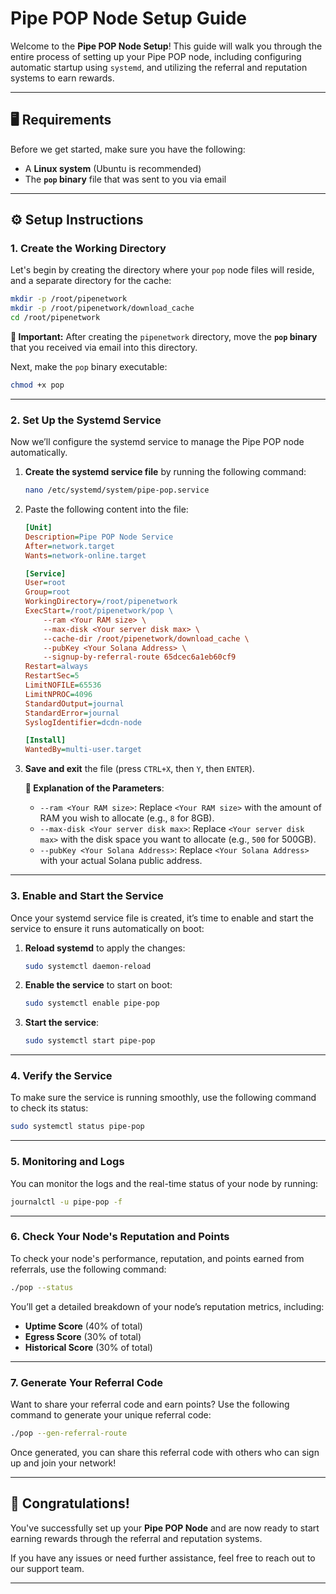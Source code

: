 # **Pipe POP Node Setup Guide**

Welcome to the **Pipe POP Node Setup**! This guide will walk you through the entire process of setting up your Pipe POP node, including configuring automatic startup using `systemd`, and utilizing the referral and reputation systems to earn rewards.

---

## **🖥️ Requirements**

Before we get started, make sure you have the following:

- A **Linux system** (Ubuntu is recommended)
- The **`pop` binary** file that was sent to you via email

---

## **⚙️ Setup Instructions**

### **1. Create the Working Directory**

Let's begin by creating the directory where your `pop` node files will reside, and a separate directory for the cache:

```bash
mkdir -p /root/pipenetwork
mkdir -p /root/pipenetwork/download_cache
cd /root/pipenetwork
```

**🔔 Important:** After creating the `pipenetwork` directory, move the **`pop` binary** that you received via email into this directory.

Next, make the `pop` binary executable:

```bash
chmod +x pop
```

---

### **2. Set Up the Systemd Service**

Now we’ll configure the systemd service to manage the Pipe POP node automatically.

1. **Create the systemd service file** by running the following command:

    ```bash
    nano /etc/systemd/system/pipe-pop.service
    ```

2. Paste the following content into the file:

    ```ini
    [Unit]
    Description=Pipe POP Node Service
    After=network.target
    Wants=network-online.target

    [Service]
    User=root
    Group=root
    WorkingDirectory=/root/pipenetwork
    ExecStart=/root/pipenetwork/pop \
        --ram <Your RAM size> \
        --max-disk <Your server disk max> \
        --cache-dir /root/pipenetwork/download_cache \
        --pubKey <Your Solana Address> \
        --signup-by-referral-route 65dcec6a1eb60cf9
    Restart=always
    RestartSec=5
    LimitNOFILE=65536
    LimitNPROC=4096
    StandardOutput=journal
    StandardError=journal
    SyslogIdentifier=dcdn-node

    [Install]
    WantedBy=multi-user.target
    ```

3. **Save and exit** the file (press `CTRL+X`, then `Y`, then `ENTER`).

   **🌟 Explanation of the Parameters**:
   - `--ram <Your RAM size>`: Replace `<Your RAM size>` with the amount of RAM you wish to allocate (e.g., `8` for 8GB).
   - `--max-disk <Your server disk max>`: Replace `<Your server disk max>` with the disk space you want to allocate (e.g., `500` for 500GB).
   - `--pubKey <Your Solana Address>`: Replace `<Your Solana Address>` with your actual Solana public address.

---

### **3. Enable and Start the Service**

Once your systemd service file is created, it’s time to enable and start the service to ensure it runs automatically on boot:

1. **Reload systemd** to apply the changes:

    ```bash
    sudo systemctl daemon-reload
    ```

2. **Enable the service** to start on boot:

    ```bash
    sudo systemctl enable pipe-pop
    ```

3. **Start the service**:

    ```bash
    sudo systemctl start pipe-pop
    ```

---

### **4. Verify the Service**

To make sure the service is running smoothly, use the following command to check its status:

```bash
sudo systemctl status pipe-pop
```

---

### **5. Monitoring and Logs**

You can monitor the logs and the real-time status of your node by running:

```bash
journalctl -u pipe-pop -f
```

---

### **6. Check Your Node's Reputation and Points**

To check your node's performance, reputation, and points earned from referrals, use the following command:

```bash
./pop --status
```

You’ll get a detailed breakdown of your node’s reputation metrics, including:

- **Uptime Score** (40% of total)
- **Egress Score** (30% of total)
- **Historical Score** (30% of total)

---

### **7. Generate Your Referral Code**

Want to share your referral code and earn points? Use the following command to generate your unique referral code:

```bash
./pop --gen-referral-route
```

Once generated, you can share this referral code with others who can sign up and join your network!

---

## **🎉 Congratulations!**

You've successfully set up your **Pipe POP Node** and are now ready to start earning rewards through the referral and reputation systems.

If you have any issues or need further assistance, feel free to reach out to our support team.

---

